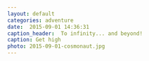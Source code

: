 ```yaml
---
layout: default
categories: adventure
date:  2015-09-01 14:36:31 
caption_header:  To infinity... and beyond!
caption: Get high
photo: 2015-09-01-cosmonaut.jpg
---
```


